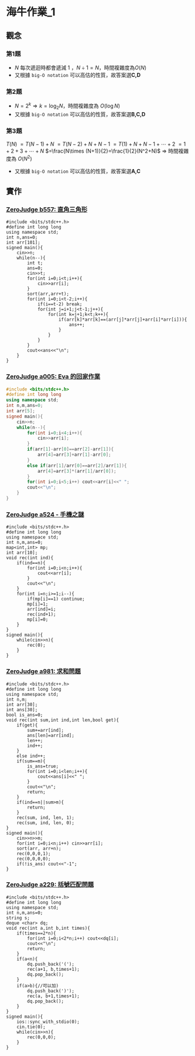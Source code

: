 # 海牛作業_1
## 觀念
### 第1題
- $N$ 每次遞迴時都會遞減 $1$ ，$N\div1=N$，時間複雜度為$O(N)$
- 又根據 `big-O notation` 可以高估的性質，故答案選**C,D**
### 第2題
- $N=2^k\Rightarrow k=\log_2N$，時間複雜度為 $O(\log N)$
- 又根據 `big-O notation` 可以高估的性質，故答案選**B,C,D**
### 第3題
$T(N)$
$=T(N−1)+N$
$=T(N-2)+N+N-1$
$=T(1)+N+N-1+\cdots +2$
$=1+2+3+\cdots+N$
$=\frac{N\times (N+1)}{2}=\frac{1}{2}(N^2+N)$
$\Rightarrow$ 時間複雜度為 $O(N^2)$
- 又根據 `big-O notation` 可以高估的性質，故答案選**A,C**
## 實作
### [ZeroJudge b557: 直角三角形](https://zerojudge.tw/ShowProblem?problemid=b557/ "Title")
```cpp=
#include <bits/stdc++.h> 
#define int long long
using namespace std;
int n,ans=0;
int arr[101];
signed main(){
    cin>>n;
    while(n--){
        int t;
        ans=0;
        cin>>t;
        for(int i=0;i<t;i++){
            cin>>arr[i];
        }
        sort(arr,arr+t);
        for(int i=0;i<t-2;i++){
            if(i==t-2) break;
            for(int j=i+1;j<t-1;j++){
                for(int k=j+1;k<t;k++){
                    if(arr[k]*arr[k]==(arr[j]*arr[j]+arr[i]*arr[i])){
                        ans++;
                    }
                }
            }
        }
        cout<<ans<<"\n";
    }
}
```
### [ZeroJudge a005: Eva 的回家作業](https://zerojudge.tw/ShowProblem?problemid=a005/ "Title")
```cpp
#include <bits/stdc++.h>
#define int long long
using namespace std;
int n,m,ans=0;
int arr[5];
signed main(){
    cin>>n;
    while(n--){
        for(int i=0;i<4;i++){
            cin>>arr[i];
        }
        if(arr[1]-arr[0]==arr[2]-arr[1]){
            arr[4]=arr[3]+arr[1]-arr[0];
        }
        else if(arr[1]/arr[0]==arr[2]/arr[1]){
            arr[4]=arr[3]*(arr[1]/arr[0]);
        }
        for(int i=0;i<5;i++) cout<<arr[i]<<" ";
        cout<<"\n";
    }
}
```
### [ZeroJudge a524 - 手機之謎](https://zerojudge.tw/ShowProblem?problemid=a524/ "Title")
```cpp=
#include <bits/stdc++.h>
#define int long long
using namespace std;
int n,m,ans=0;
map<int,int> mp;
int arr[10];
void rec(int ind){
    if(ind==n){
        for(int i=0;i<n;i++){
            cout<<arr[i];
        }
        cout<<"\n";
    }
    for(int i=n;i>=1;i--){
        if(mp[i]==1) continue;
        mp[i]=1;
        arr[ind]=i;
        rec(ind+1);
        mp[i]=0;
    }
}
signed main(){
    while(cin>>n){
        rec(0);
    }
}
```
### [ZeroJudge a981: 求和問題](https://zerojudge.tw/ShowProblem?problemid=a981/ "Title")
```cpp=
#include <bits/stdc++.h>
#define int long long
using namespace std;
int n,m;
int arr[30];
int ans[30];
bool is_ans=0;
void rec(int sum,int ind,int len,bool get){ 
    if(get){
        sum+=arr[ind];
        ans[len]=arr[ind];
        len++;
        ind++;
    }
    else ind++;
    if(sum==m){
        is_ans=true;
        for(int i=0;i<len;i++){
            cout<<ans[i]<<" ";
        }
        cout<<"\n";
        return;
    }
    if(ind==n||sum>m){ 
        return;
    }
    rec(sum, ind, len, 1);
    rec(sum, ind, len, 0);
}
signed main(){
    cin>>n>>m;
    for(int i=0;i<n;i++) cin>>arr[i];
    sort(arr, arr+n);
    rec(0,0,0,1);
    rec(0,0,0,0);
    if(!is_ans) cout<<"-1";
}
```
### [ZeroJudge a229: 括號匹配問題](https://zerojudge.tw/ShowProblem?problemid=a229/ "Title")
```cpp=
#include <bits/stdc++.h>
#define int long long
using namespace std;
int n,m,ans=0;
string s;
deque <char> dq;
void rec(int a,int b,int times){
    if(times==2*n){
        for(int i=0;i<2*n;i++) cout<<dq[i];
        cout<<"\n";
        return;
    }
    if(a<n){
        dq.push_back('(');
        rec(a+1, b,times+1);
        dq.pop_back();
    }
    if(a>b){//可以加)
        dq.push_back(')');
        rec(a, b+1,times+1);
        dq.pop_back();
    }
}
signed main(){
    ios::sync_with_stdio(0);
    cin.tie(0);
    while(cin>>n){
        rec(0,0,0);
    }
}
```
